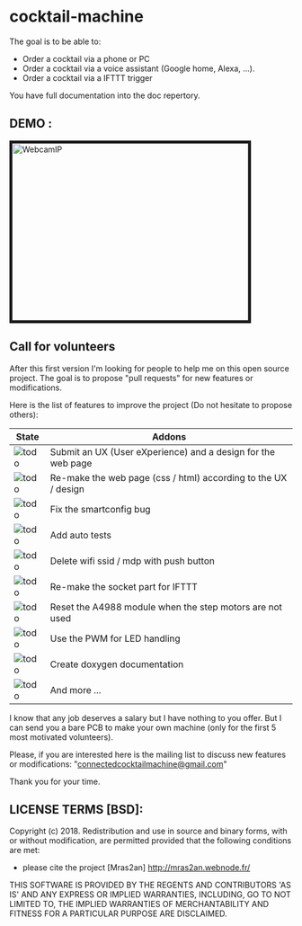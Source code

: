 # cocktail-machine

The goal is to be able to:
- Order a cocktail via a phone or PC
- Order a cocktail via a voice assistant (Google home, Alexa, ...).
- Order a cocktail via a IFTTT trigger

You have full documentation into the doc repertory.

## DEMO :

<a href="https://www.youtube.com/watch?v=Tx3ExhTUp6A" target="_blank"><img src="https://cdn.xingosoftware.com/elektor/images/fetch/https://www.elektormagazine.com/assets/upload/img/public/original/b2.jpg" 
alt="WebcamIP" width="420" height="315" border="5" /></a>

## Call for volunteers

After this first version I'm looking for people to help me on this open source project. The goal is to propose "pull requests" for new features or modifications.

Here is the list of features to improve the project (Do not hesitate to propose others):


| State | Addons
|---|---
| ![todo](http://www.yabo-concept.ch/admin/themes/YaboConcept/images/icons/system/false.gif) | Submit an UX (User eXperience) and a design for the web page
|  ![todo](http://www.yabo-concept.ch/admin/themes/YaboConcept/images/icons/system/false.gif) | Re-make the web page (css / html) according to the UX / design
| ![todo](http://www.yabo-concept.ch/admin/themes/YaboConcept/images/icons/system/false.gif) | Fix the smartconfig bug
| ![todo](http://www.yabo-concept.ch/admin/themes/YaboConcept/images/icons/system/false.gif) | Add auto tests
| ![todo](http://www.yabo-concept.ch/admin/themes/YaboConcept/images/icons/system/false.gif) | Delete wifi ssid / mdp with push button
| ![todo](http://www.yabo-concept.ch/admin/themes/YaboConcept/images/icons/system/false.gif) | Re-make the socket part for IFTTT
| ![todo](http://www.yabo-concept.ch/admin/themes/YaboConcept/images/icons/system/false.gif) | Reset the A4988 module when the step motors are not used
| ![todo](http://www.yabo-concept.ch/admin/themes/YaboConcept/images/icons/system/false.gif) | Use the PWM for LED handling
| ![todo](http://www.yabo-concept.ch/admin/themes/YaboConcept/images/icons/system/false.gif) | Create doxygen documentation
| ![todo](http://www.yabo-concept.ch/admin/themes/YaboConcept/images/icons/system/false.gif) | And more ...

I know that any job deserves a salary but I have nothing to you offer. But I can send you a bare PCB  to make your own machine (only for the first 5 most motivated volunteers).

Please, if you are interested here is the mailing list to discuss new features or modifications: "connectedcocktailmachine@gmail.com"

Thank you for your time.

## LICENSE TERMS [BSD]:

Copyright (c) 2018. Redistribution and use in source and binary forms, with or without
modification, are permitted provided that the following conditions are met:

* please cite the project [Mras2an] http://mras2an.webnode.fr/

THIS SOFTWARE IS PROVIDED BY THE REGENTS AND CONTRIBUTORS 'AS IS' AND ANY
EXPRESS OR IMPLIED WARRANTIES, INCLUDING, GO TO NOT LIMITED TO, THE IMPLIED
WARRANTIES OF MERCHANTABILITY AND FITNESS FOR A PARTICULAR PURPOSE ARE
DISCLAIMED.
